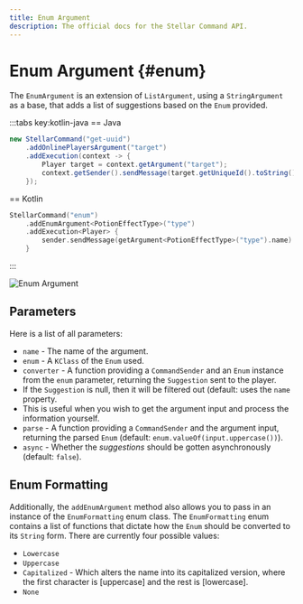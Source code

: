 ```yaml
---
title: Enum Argument
description: The official docs for the Stellar Command API.
---
```


# Enum Argument {#enum}

The `EnumArgument` is an extension of `ListArgument`, using a `StringArgument` as a base, that adds a list of suggestions based on the `Enum` provided.

:::tabs key:kotlin-java
== Java
```Java
new StellarCommand("get-uuid")
    .addOnlinePlayersArgument("target")
    .addExecution(context -> {
        Player target = context.getArgument("target");
        context.getSender().sendMessage(target.getUniqueId().toString());
    });
```
== Kotlin
```Kotlin
StellarCommand("enum")
    .addEnumArgument<PotionEffectType>("type")
    .addExecution<Player> {
        sender.sendMessage(getArgument<PotionEffectType>("type").name)
    }
```
:::

![Enum Argument](https://cdn.lutto.dev/stellar/gifs/list/enum.gif)

## Parameters

Here is a list of all parameters:

* `name` - The name of the argument.
* `enum` - A `KClass` of the `Enum` used.
* `converter` - A function providing a `CommandSender` and an `Enum` instance from the `enum` parameter, returning the `Suggestion` sent to the player.
* If the `Suggestion` is null, then it will be filtered out (default: uses the `name` property.
* This is useful when you wish to get the argument input and process the information yourself.
* `parse` - A function providing a `CommandSender` and the argument input, returning the parsed `Enum` (default: `enum.valueOf(input.uppercase())`).
* `async` - Whether the _suggestions_ should be gotten asynchronously (default: `false`).

## Enum Formatting

Additionally, the `addEnumArgument` method also allows you to pass in an instance of the `EnumFormatting` enum class. The `EnumFormatting` enum contains a list of functions that dictate how the `Enum` should be converted to its `String` form. There are currently four possible values:
* `Lowercase`
* `Uppercase`
* `Capitalized` - Which alters the name into its capitalized version, where the first character is [uppercase] and the rest is [lowercase].
* `None`
